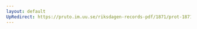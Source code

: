 ```yaml
---
layout: default
UpRedirect: https://pruto.im.uu.se/riksdagen-records-pdf/1871/prot-1871--ak--119/prot-1871--ak--119_003.pdf
---
```

